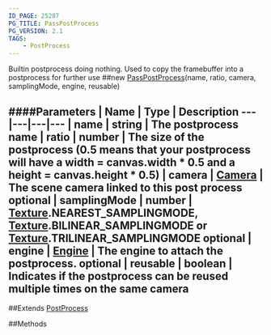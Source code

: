 ```yaml
---
ID_PAGE: 25287
PG_TITLE: PassPostProcess
PG_VERSION: 2.1
TAGS:
    - PostProcess
---
```


Builtin postprocess doing nothing. Used to copy the framebuffer into a postprocess for further use
##new [PassPostProcess](/classes/PassPostProcess)(name, ratio, camera, samplingMode, engine, reusable)

####Parameters
 | Name | Type | Description
---|---|---|---
 | name | string | The postprocess name
 | ratio | number | The size of the postprocess (0.5 means that your postprocess will have a width = canvas.width * 0.5 and a height = canvas.height * 0.5)
 | camera | [Camera](/classes/Camera) | The scene camera linked to this post process
optional | samplingMode | number | [Texture](/classes/Texture).NEAREST_SAMPLINGMODE, [Texture](/classes/Texture).BILINEAR_SAMPLINGMODE or [Texture](/classes/Texture).TRILINEAR_SAMPLINGMODE
optional | engine | [Engine](/classes/Engine) | The engine to attach the postprocess.
optional | reusable | boolean | Indicates if the postprocess can be reused multiple times on the same camera
---

##Extends
 [PostProcess](/classes/PostProcess)


##Methods
